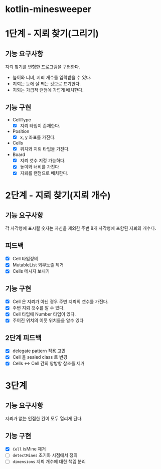 # kotlin-minesweeper

# 1단계 - 지뢰 찾기(그리기)

## 기능 요구사항

지뢰 찾기를 변형한 프로그램을 구현한다.
- 높이와 너비, 지뢰 개수를 입력받을 수 있다.
- 지뢰는 눈에 잘 띄는 것으로 표기한다.
- 지뢰는 가급적 랜덤에 가깝게 배치한다.

## 기능 구현

- CellType
  - [X] 지뢰 타입이 존재한다.
- Position
  - [X] x, y 좌표를 가진다.
- Cells
  - [X] 위치와 지뢰 타입을 가진다.
- Board
  - [X] 지뢰 갯수 지정 가능하다.
  - [X] 높이와 너비를 가진다
  - [X] 지뢰를 랜덤으로 배치한다.

# 2단계 - 지뢰 찾기(지뢰 개수)

## 기능 요구사항

각 사각형에 표시될 숫자는 자신을 제외한 주변 8개 사각형에 포함된 지뢰의 개수다.

## 피드백

- [X] Cell 타입정의
- [X] MutableList 외부노출 제거
- [X] Cells 메시지 보내기

## 기능 구현

- [X] Cell 은 지뢰가 아닌 경우 주변 지뢰의 갯수를 가진다.
- [X] 주변 지뢰 갯수를 알 수 있다.
- [X] Cell 타입에 Number 타입이 있다.
- [X] 주어진 위치의 이웃 위치들을 알수 있다

## 2단계 피드백

- [X] delegate pattern 적용 고민
- [X] Cell 을 sealed class 로 변경
- [X] Cells <-> Cell 간의 양방향 참조를 제거

# 3단계

## 기능 요구사항

지뢰가 없는 인접한 칸이 모두 열리게 된다.

## 기능 구현
- [X] `Cell` isMine 제거
- [ ] `detectMines` 초기화 시점에서 정의
- [ ] `dimensions` 지뢰 개수에 대한 책임 분리
